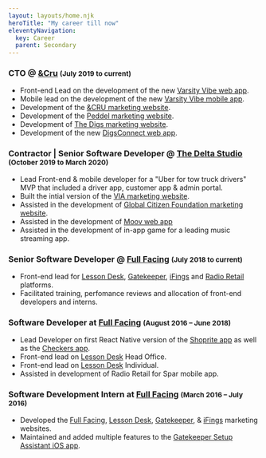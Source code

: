 ```yaml
---
layout: layouts/home.njk
heroTitle: "My career till now"
eleventyNavigation:
  key: Career
  parent: Secondary
---
```


### CTO @ [&Cru](https://www.andcru.io/) <small>(July 2019 to current)</small>

- Front-end Lead on the development of the new [Varsity Vibe web app](https://varsityvibe.co.za/).
- Mobile lead on the development of the new [Varsity Vibe mobile app](https://play.google.com/store/apps/details?id=com.varsityvibeapp&hl=en_ZA).
- Development of the [&CRU marketing website](https://www.andcru.io/).
- Development of the [Peddel marketing website](https://peddel.io/).
- Development of [The Digs marketing website](http://thedigs.co.za/).
- Development of the new [DigsConnect web app](https://www.digsconnect.com/).

### Contractor | Senior Software Developer @ [The Delta Studio](https://www.thedelta.io/) <small>(October 2019 to March 2020)</small>

- Lead Front-end & mobile developer for a "Uber for tow truck drivers" MVP that included a driver app, customer app & admin portal.
- Built the intial version of the [VIA marketing website](https://www.viadata.io/).
- Assisted in the development of [Global Citizen Foundation marketing website](https://www.globalcitizenfoundation.org/en/).
- Assisted in the development of [Moov web app](https://moovme.co.za/)
- Assisted in the development of in-app game for a leading music streaming app.

### Senior Software Developer @ [Full Facing](https://www.fullfacing.com/) <small>(July 2018 to current)</small>

- Front-end lead for [Lesson Desk](https://www.lessondesk.com/), [Gatekeeper](https://gatekeeper.fullfacing.com/), [iFings](http://ifings.com/) and [Radio Retail](https://github.com/radioretail) platforms.
- Facilitated training, perfomance reviews and allocation of front-end developers and interns.

### Software Developer at [Full Facing](https://www.fullfacing.com/) <small>(August 2016 – June 2018)</small>

- Lead Developer on first React Native version of the [Shoprite app](https://play.google.com/store/apps/details?id=za.co.shoprite.shopriteeezicoupon) as well as the [Checkers app](https://play.google.com/store/apps/details?id=za.co.shoprite.eezicoupon&hl=en_ZA).
- Front-end lead on [Lesson Desk](https://www.lessondesk.com/) Head Office.
- Front-end lead on [Lesson Desk](https://www.lessondesk.com/) Individual.
- Assisted in development of Radio Retail for Spar mobile app.

### Software Development Intern at [Full Facing](https://www.fullfacing.com/)  <small>(March 2016 – July 2016)</small>

- Developed the [Full Facing](https://www.fullfacing.com/), [Lesson Desk](https://www.lessondesk.com/), [Gatekeeper](https://gatekeeper.fullfacing.com/), & [iFings](http://ifings.com/) marketing websites.
- Maintained and added multiple features to the [Gatekeeper Setup Assistant iOS app](https://apps.apple.com/us/app/gatekeeper-setup-assistant/id1119093038).

